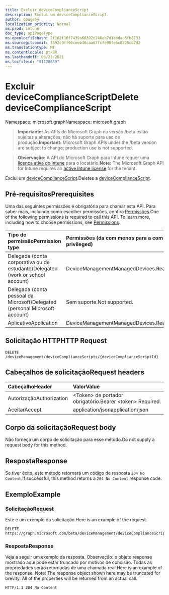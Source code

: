 ```yaml
---
title: Excluir deviceComplianceScript
description: Exclui um deviceComplianceScript.
author: dougeby
localization_priority: Normal
ms.prod: intune
doc_type: apiPageType
ms.openlocfilehash: 2f162f16f7439a60392e246eb7d1abdaa6fb8731
ms.sourcegitcommit: f592c9ff96ceeb40caa67fcfe90fe6c8525cb7d2
ms.translationtype: MT
ms.contentlocale: pt-BR
ms.lasthandoff: 03/23/2021
ms.locfileid: "51128639"
---
```

# <a name="delete-devicecompliancescript"></a><span data-ttu-id="41345-103">Excluir deviceComplianceScript</span><span class="sxs-lookup"><span data-stu-id="41345-103">Delete deviceComplianceScript</span></span>

<span data-ttu-id="41345-104">Namespace: microsoft.graph</span><span class="sxs-lookup"><span data-stu-id="41345-104">Namespace: microsoft.graph</span></span>

> <span data-ttu-id="41345-105">**Importante:** As APIs do Microsoft Graph na versão /beta estão sujeitas a alterações; não há suporte para uso de produção.</span><span class="sxs-lookup"><span data-stu-id="41345-105">**Important:** Microsoft Graph APIs under the /beta version are subject to change; production use is not supported.</span></span>

> <span data-ttu-id="41345-106">**Observação:** A API do Microsoft Graph para Intune requer uma [licença ativa do Intune](https://go.microsoft.com/fwlink/?linkid=839381) para o locatário.</span><span class="sxs-lookup"><span data-stu-id="41345-106">**Note:** The Microsoft Graph API for Intune requires an [active Intune license](https://go.microsoft.com/fwlink/?linkid=839381) for the tenant.</span></span>

<span data-ttu-id="41345-107">Exclui um [deviceComplianceScript](../resources/intune-devices-devicecompliancescript.md).</span><span class="sxs-lookup"><span data-stu-id="41345-107">Deletes a [deviceComplianceScript](../resources/intune-devices-devicecompliancescript.md).</span></span>

## <a name="prerequisites"></a><span data-ttu-id="41345-108">Pré-requisitos</span><span class="sxs-lookup"><span data-stu-id="41345-108">Prerequisites</span></span>
<span data-ttu-id="41345-p101">Uma das seguintes permissões é obrigatória para chamar esta API. Para saber mais, incluindo como escolher permissões, confira [Permissões](/graph/permissions-reference).</span><span class="sxs-lookup"><span data-stu-id="41345-p101">One of the following permissions is required to call this API. To learn more, including how to choose permissions, see [Permissions](/graph/permissions-reference).</span></span>

|<span data-ttu-id="41345-111">Tipo de permissão</span><span class="sxs-lookup"><span data-stu-id="41345-111">Permission type</span></span>|<span data-ttu-id="41345-112">Permissões (da com menos para a com mais privilégios)</span><span class="sxs-lookup"><span data-stu-id="41345-112">Permissions (from least to most privileged)</span></span>|
|:---|:---|
|<span data-ttu-id="41345-113">Delegada (conta corporativa ou de estudante)</span><span class="sxs-lookup"><span data-stu-id="41345-113">Delegated (work or school account)</span></span>|<span data-ttu-id="41345-114">DeviceManagementManagedDevices.ReadWrite.All</span><span class="sxs-lookup"><span data-stu-id="41345-114">DeviceManagementManagedDevices.ReadWrite.All</span></span>|
|<span data-ttu-id="41345-115">Delegada (conta pessoal da Microsoft)</span><span class="sxs-lookup"><span data-stu-id="41345-115">Delegated (personal Microsoft account)</span></span>|<span data-ttu-id="41345-116">Sem suporte.</span><span class="sxs-lookup"><span data-stu-id="41345-116">Not supported.</span></span>|
|<span data-ttu-id="41345-117">Aplicativo</span><span class="sxs-lookup"><span data-stu-id="41345-117">Application</span></span>|<span data-ttu-id="41345-118">DeviceManagementManagedDevices.ReadWrite.All</span><span class="sxs-lookup"><span data-stu-id="41345-118">DeviceManagementManagedDevices.ReadWrite.All</span></span>|

## <a name="http-request"></a><span data-ttu-id="41345-119">Solicitação HTTP</span><span class="sxs-lookup"><span data-stu-id="41345-119">HTTP Request</span></span>
<!-- {
  "blockType": "ignored"
}
-->
``` http
DELETE /deviceManagement/deviceComplianceScripts/{deviceComplianceScriptId}
```

## <a name="request-headers"></a><span data-ttu-id="41345-120">Cabeçalhos de solicitação</span><span class="sxs-lookup"><span data-stu-id="41345-120">Request headers</span></span>
|<span data-ttu-id="41345-121">Cabeçalho</span><span class="sxs-lookup"><span data-stu-id="41345-121">Header</span></span>|<span data-ttu-id="41345-122">Valor</span><span class="sxs-lookup"><span data-stu-id="41345-122">Value</span></span>|
|:---|:---|
|<span data-ttu-id="41345-123">Autorização</span><span class="sxs-lookup"><span data-stu-id="41345-123">Authorization</span></span>|<span data-ttu-id="41345-124">&lt;Token&gt; de portador obrigatório.</span><span class="sxs-lookup"><span data-stu-id="41345-124">Bearer &lt;token&gt; Required.</span></span>|
|<span data-ttu-id="41345-125">Aceitar</span><span class="sxs-lookup"><span data-stu-id="41345-125">Accept</span></span>|<span data-ttu-id="41345-126">application/json</span><span class="sxs-lookup"><span data-stu-id="41345-126">application/json</span></span>|

## <a name="request-body"></a><span data-ttu-id="41345-127">Corpo da solicitação</span><span class="sxs-lookup"><span data-stu-id="41345-127">Request body</span></span>
<span data-ttu-id="41345-128">Não forneça um corpo de solicitação para esse método.</span><span class="sxs-lookup"><span data-stu-id="41345-128">Do not supply a request body for this method.</span></span>

## <a name="response"></a><span data-ttu-id="41345-129">Resposta</span><span class="sxs-lookup"><span data-stu-id="41345-129">Response</span></span>
<span data-ttu-id="41345-130">Se tiver êxito, este método retornará um código de resposta `204 No Content`.</span><span class="sxs-lookup"><span data-stu-id="41345-130">If successful, this method returns a `204 No Content` response code.</span></span>

## <a name="example"></a><span data-ttu-id="41345-131">Exemplo</span><span class="sxs-lookup"><span data-stu-id="41345-131">Example</span></span>

### <a name="request"></a><span data-ttu-id="41345-132">Solicitação</span><span class="sxs-lookup"><span data-stu-id="41345-132">Request</span></span>
<span data-ttu-id="41345-133">Este é um exemplo da solicitação.</span><span class="sxs-lookup"><span data-stu-id="41345-133">Here is an example of the request.</span></span>
``` http
DELETE https://graph.microsoft.com/beta/deviceManagement/deviceComplianceScripts/{deviceComplianceScriptId}
```

### <a name="response"></a><span data-ttu-id="41345-134">Resposta</span><span class="sxs-lookup"><span data-stu-id="41345-134">Response</span></span>
<span data-ttu-id="41345-p102">Veja a seguir um exemplo da resposta. Observação: o objeto response mostrado aqui pode estar truncado por motivos de concisão. Todas as propriedades serão retornadas de uma chamada real.</span><span class="sxs-lookup"><span data-stu-id="41345-p102">Here is an example of the response. Note: The response object shown here may be truncated for brevity. All of the properties will be returned from an actual call.</span></span>
``` http
HTTP/1.1 204 No Content
```




